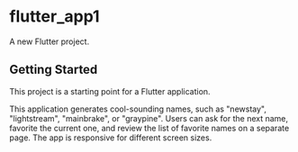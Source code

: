 # flutter_app1

A new Flutter project.

## Getting Started

This project is a starting point for a Flutter application.


This application generates cool-sounding names, such as "newstay", "lightstream", "mainbrake", or "graypine".
Users can ask for the next name, favorite the current one, and review the list of favorite names on a separate page. 
The app is responsive for different screen sizes.